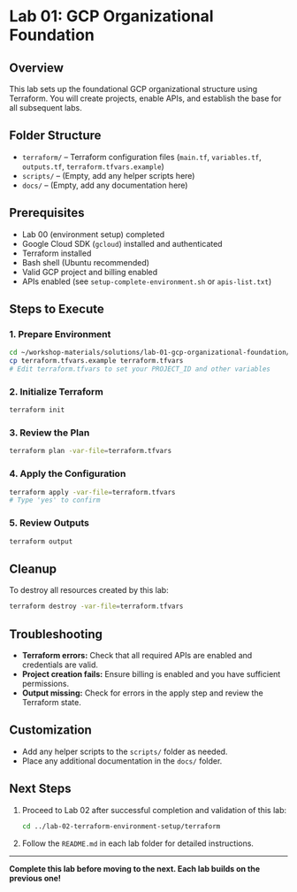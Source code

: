 # Lab 01: GCP Organizational Foundation

## Overview
This lab sets up the foundational GCP organizational structure using Terraform. You will create projects, enable APIs, and establish the base for all subsequent labs.

## Folder Structure
- `terraform/` – Terraform configuration files (`main.tf`, `variables.tf`, `outputs.tf`, `terraform.tfvars.example`)
- `scripts/` – (Empty, add any helper scripts here)
- `docs/` – (Empty, add any documentation here)

## Prerequisites
- Lab 00 (environment setup) completed
- Google Cloud SDK (`gcloud`) installed and authenticated
- Terraform installed
- Bash shell (Ubuntu recommended)
- Valid GCP project and billing enabled
- APIs enabled (see `setup-complete-environment.sh` or `apis-list.txt`)

## Steps to Execute

### 1. Prepare Environment
```bash
cd ~/workshop-materials/solutions/lab-01-gcp-organizational-foundation/terraform
cp terraform.tfvars.example terraform.tfvars
# Edit terraform.tfvars to set your PROJECT_ID and other variables
```

### 2. Initialize Terraform
```bash
terraform init
```

### 3. Review the Plan
```bash
terraform plan -var-file=terraform.tfvars
```

### 4. Apply the Configuration
```bash
terraform apply -var-file=terraform.tfvars
# Type 'yes' to confirm
```

### 5. Review Outputs
```bash
terraform output
```

## Cleanup
To destroy all resources created by this lab:
```bash
terraform destroy -var-file=terraform.tfvars
```

## Troubleshooting
- **Terraform errors:** Check that all required APIs are enabled and credentials are valid.
- **Project creation fails:** Ensure billing is enabled and you have sufficient permissions.
- **Output missing:** Check for errors in the apply step and review the Terraform state.

## Customization
- Add any helper scripts to the `scripts/` folder as needed.
- Place any additional documentation in the `docs/` folder.

## Next Steps
1. Proceed to Lab 02 after successful completion and validation of this lab:
   ```bash
   cd ../lab-02-terraform-environment-setup/terraform
   ```
2. Follow the `README.md` in each lab folder for detailed instructions.

---
**Complete this lab before moving to the next. Each lab builds on the previous one!**
